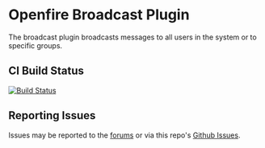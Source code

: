 # Openfire Broadcast Plugin

The broadcast plugin broadcasts messages to all users in the system or to specific groups.

## CI Build Status

[![Build Status](https://github.com/igniterealtime/openfire-broadcast-plugin/workflows/Java%20CI/badge.svg)](https://github.com/igniterealtime/openfire-broadcast-plugin/actions)

## Reporting Issues

Issues may be reported to the [forums](https://discourse.igniterealtime.org) or via this repo's [Github Issues](https://github.com/igniterealtime/openfire-broadcast-plugin).
